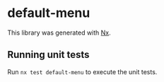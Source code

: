 # default-menu

This library was generated with [Nx](https://nx.dev).

## Running unit tests

Run `nx test default-menu` to execute the unit tests.
